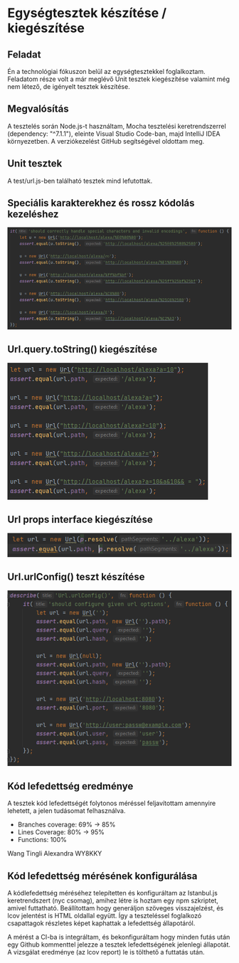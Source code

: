 # Egységtesztek készítése / kiegészítése
## Feladat

Én a technológiai fókuszon belül az egységtesztekkel foglalkoztam. Feladatom része volt a már meglévő Unit tesztek kiegészítése valamint még nem létező, de igényelt tesztek készítése. 

## Megvalósítás

A tesztelés során Node.js-t használtam, Mocha tesztelési keretrendszerrel (dependency: "^7.1.1"), eleinte Visual Studio Code-ban, majd IntelliJ IDEA környezetben. A verziókezelést GitHub segítségével oldottam meg.

## Unit tesztek
A test/url.js-ben található tesztek mind lefutottak.
## Speciális karakterekhez és rossz kódolás kezeléshez
![](images/unit_specialcharacters.PNG)

## Url.query.toString() kiegészítése
![](images/unit_tostring.PNG)

## Url props interface kiegészítése
![](images/unit_urlprops.PNG)

## Url.urlConfig() teszt készítése
![](images/unit_urlconfig.PNG)

## Kód lefedettség eredménye
A tesztek kód lefedettségét folytonos méréssel feljavítottam amennyire lehetett, a jelen tudásomat felhasználva.
- Branches coverage: 69% → 85%
- Lines Coverage: 80% → 95%
- Functions: 100%

Wang Tingli Alexandra WY8KKY


## Kód lefedettség mérésének konfigurálása

A kódlefedettség méréséhez telepítetten és konfiguráltam az Istanbul.js keretrendszert (nyc csomag), amihez létre is hoztam egy npm szkriptet, amivel futtatható. Beállítottam hogy generáljon szöveges visszajelzést, és lcov jelentést is HTML oldallal együtt. Így a teszteléssel foglalkozó csapattagok részletes képet kaphattak a lefedettség állapotáról.

A mérést a CI-ba is integráltam, és bekonfiguráltam hogy minden futás után egy Github kommenttel jelezze a tesztek lefedettségének jelenlegi állapotát. A vizsgálat eredménye (az lcov report) le is tölthető a futtatás után.
